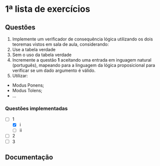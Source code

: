 # 1ª lista de exercícios

## Questões
1. Implemente um verificador de consequência lógica utilizando os dois teoremas vistos em sala de aula, considerando:
  1. Use a tabela verdade
  2. Sem o uso da tabela verdade
2. Incremente a questão **1** aceitando uma entrada em inguagem natural (português), mapeando para a linguagem da lógica proposicional para verificar se um dado argumento é válido.
3. Utilizar:
  * Modus Ponens;
  * Modus Tolens;
  * ...

### Questões implementadas
- [ ] 1
  - [x] i
  - [ ] ii
- [ ] 2
- [ ] 3

## Documentação
